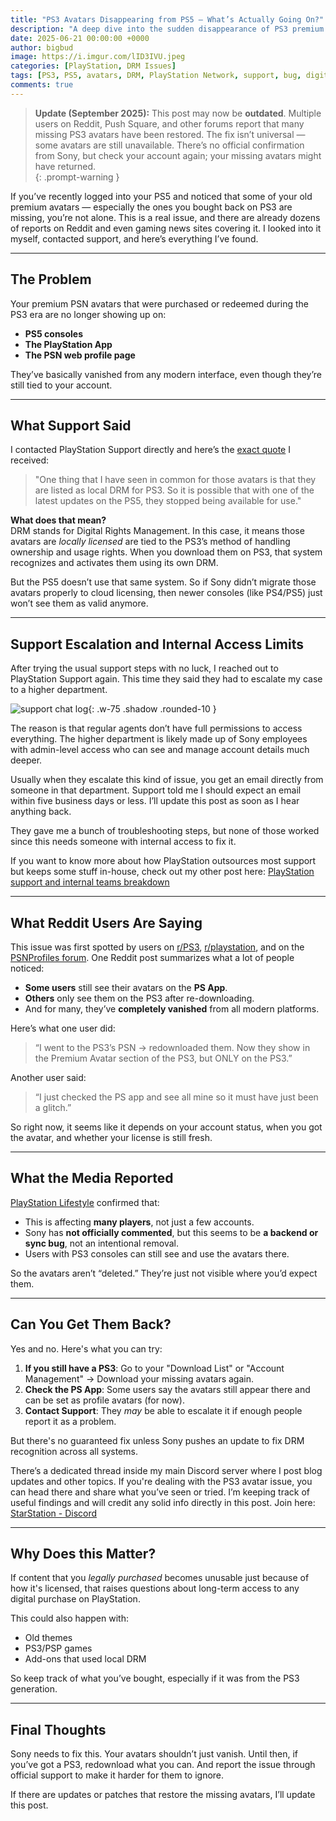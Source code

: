 ```yaml
---
title: "PS3 Avatars Disappearing from PS5 — What’s Actually Going On?"
description: "A deep dive into the sudden disappearance of PS3 premium avatars on PS5 and the PlayStation App. Includes support responses, DRM explanation, and community findings."
date: 2025-06-21 00:00:00 +0000
author: bigbud
image: https://i.imgur.com/lID3IVU.jpeg
categories: [PlayStation, DRM Issues]
tags: [PS3, PS5, avatars, DRM, PlayStation Network, support, bug, digital ownership]
comments: true
---
```



> **Update (September 2025):** This post may now be **outdated**. Multiple users on Reddit, Push Square, and other forums report that many missing PS3 avatars have been restored. The fix isn’t universal — some avatars are still unavailable. There’s no official confirmation from Sony, but check your account again; your missing avatars might have returned.  
{: .prompt-warning }


If you’ve recently logged into your PS5 and noticed that some of your old premium avatars — especially the ones you bought back on PS3 are missing, you’re not alone. This is a real issue, and there are already dozens of reports on Reddit and even gaming news sites covering it. I looked into it myself, contacted support, and here’s everything I’ve found.

---

## The Problem

Your premium PSN avatars that were purchased or redeemed during the PS3 era are no longer showing up on:

- **PS5 consoles**
- **The PlayStation App**
- **The PSN web profile page**

They’ve basically vanished from any modern interface, even though they’re still tied to your account.

---

## What Support Said

I contacted PlayStation Support directly and here’s the [exact quote](https://i.imgur.com/iqhWTTa.jpeg) I received:

> "One thing that I have seen in common for those avatars is that they are listed as local DRM for PS3. So it is possible that with one of the latest updates on the PS5, they stopped being available for use."

**What does that mean?**  
DRM stands for Digital Rights Management. In this case, it means those avatars are *locally licensed* are tied to the PS3’s method of handling ownership and usage rights. When you download them on PS3, that system recognizes and activates them using its own DRM.

But the PS5 doesn’t use that same system. So if Sony didn’t migrate those avatars properly to cloud licensing, then newer consoles (like PS4/PS5) just won’t see them as valid anymore.

---

## Support Escalation and Internal Access Limits

After trying the usual support steps with no luck, I reached out to PlayStation Support again. This time they said they had to escalate my case to a higher department.

![support chat log](https://i.imgur.com/MuYvtSu.png){: .w-75 .shadow .rounded-10 }

The reason is that regular agents don’t have full permissions to access everything. The higher department is likely made up of Sony employees with admin-level access who can see and manage account details much deeper.

Usually when they escalate this kind of issue, you get an email directly from someone in that department. Support told me I should expect an email within five business days or less. I’ll update this post as soon as I hear anything back.

They gave me a bunch of troubleshooting steps, but none of those worked since this needs someone with internal access to fix it.

If you want to know more about how PlayStation outsources most support but keeps some stuff in-house, check out my other post here: [PlayStation support and internal teams breakdown](https://bigbudone.com/posts/playstation-account-closure-full-internal-list/)

---

## What Reddit Users Are Saying

This issue was first spotted by users on [r/PS3](https://www.reddit.com/r/PS3/comments/1ldczdb/ps3_avatars_reportedly_disappearing_from_ps5/), [r/playstation](https://www.reddit.com/r/playstation/s/XLRl5ERVHn), and on the [PSNProfiles forum](https://forum.psnprofiles.com/topic/179671-ps3-premium-avatars-seem-to-have-disappeared/). One Reddit post summarizes what a lot of people noticed:

- **Some users** still see their avatars on the **PS App**.
- **Others** only see them on the PS3 after re-downloading.
- And for many, they’ve **completely vanished** from all modern platforms.

Here’s what one user did:
> “I went to the PS3’s PSN → redownloaded them. Now they show in the Premium Avatar section of the PS3, but ONLY on the PS3.”

Another user said:
> “I just checked the PS app and see all mine so it must have just been a glitch.”

So right now, it seems like it depends on your account status, when you got the avatar, and whether your license is still fresh.

---

## What the Media Reported

[PlayStation Lifestyle](https://www.playstationlifestyle.net/2025/06/16/ps3-premium-psn-avatars-missing-ps5-ps-app/) confirmed that:

- This is affecting **many players**, not just a few accounts.
- Sony has **not officially commented**, but this seems to be **a backend or sync bug**, not an intentional removal.
- Users with PS3 consoles can still see and use the avatars there.

So the avatars aren’t “deleted.” They’re just not visible where you’d expect them.

---

## Can You Get Them Back?

Yes and no. Here's what you can try:

1. **If you still have a PS3**: Go to your "Download List" or "Account Management" → Download your missing avatars again.
2. **Check the PS App**: Some users say the avatars still appear there and can be set as profile avatars (for now).
3. **Contact Support**: They *may* be able to escalate it if enough people report it as a problem.

But there's no guaranteed fix unless Sony pushes an update to fix DRM recognition across all systems.

There’s a dedicated thread inside my main Discord server where I post blog updates and other topics. If you're dealing with the PS3 avatar issue, you can head there and share what you’ve seen or tried. I’m keeping track of useful findings and will credit any solid info directly in this post. Join here: [StarStation - Discord](https://discord.gg/EnAD7qUGc6)

---

## Why Does this Matter?

If content that you *legally purchased* becomes unusable just because of how it's licensed, that raises questions about long-term access to any digital purchase on PlayStation.

This could also happen with:

- Old themes
- PS3/PSP games
- Add-ons that used local DRM

So keep track of what you’ve bought, especially if it was from the PS3 generation.

---

## Final Thoughts

Sony needs to fix this. Your avatars shouldn’t just vanish. Until then, if you’ve got a PS3, redownload what you can. And report the issue through official support to make it harder for them to ignore.

If there are updates or patches that restore the missing avatars, I’ll update this post.
